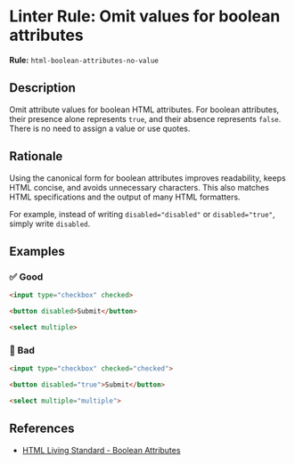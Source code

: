 # Linter Rule: Omit values for boolean attributes

**Rule:** `html-boolean-attributes-no-value`

## Description

Omit attribute values for boolean HTML attributes. For boolean attributes, their presence alone represents `true`, and their absence represents `false`. There is no need to assign a value or use quotes.

## Rationale

Using the canonical form for boolean attributes improves readability, keeps HTML concise, and avoids unnecessary characters. This also matches HTML specifications and the output of many HTML formatters.

For example, instead of writing `disabled="disabled"` or `disabled="true"`, simply write `disabled`.

## Examples

### ✅ Good

```html
<input type="checkbox" checked>

<button disabled>Submit</button>

<select multiple>
```

### 🚫 Bad

```html
<input type="checkbox" checked="checked">

<button disabled="true">Submit</button>

<select multiple="multiple">
```

## References

* [HTML Living Standard - Boolean Attributes](https://html.spec.whatwg.org/multipage/common-microsyntaxes.html#boolean-attributes)

